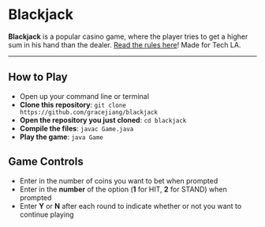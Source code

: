 
# Blackjack

**Blackjack** is a popular casino game, where the player tries to get a higher sum in his hand than the dealer. [Read the rules here](http://www.hitorstand.net/strategy.php)! Made for Tech LA.

----------

## How to Play

- Open up your command line or terminal
- **Clone this repository**: `git clone https://github.com/gracejiang/blackjack`
- **Open the repository you just cloned**: `cd blackjack`
- **Compile the files**: `javac Game.java`
- **Play the game**: `java Game`

## Game Controls
- Enter in the number of coins you want to bet when prompted
- Enter in the **number** of the option (**1** for HIT, **2** for STAND) when prompted
- Enter **Y** or **N** after each round to indicate whether or not you want to continue playing
